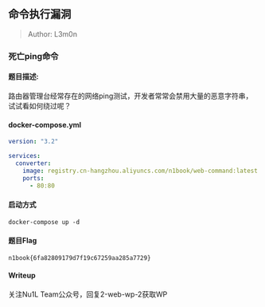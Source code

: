 ## 命令执行漏洞

> Author: L3m0n

### 死亡ping命令

#### 题目描述: 

路由器管理台经常存在的网络ping测试，开发者常常会禁用大量的恶意字符串，试试看如何绕过呢？

#### docker-compose.yml

```yaml
version: "3.2"

services:
  converter:
    image: registry.cn-hangzhou.aliyuncs.com/n1book/web-command:latest
    ports:
      - 80:80
```

#### 启动方式

`docker-compose up -d`

#### 题目Flag

`n1book{6fa82809179d7f19c67259aa285a7729}`


#### Writeup

关注Nu1L Team公众号，回复2-web-wp-2获取WP